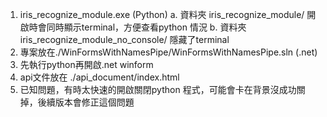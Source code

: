 1. iris_recognize_module.exe (Python)
	a. 資料夾 iris_recognize_module/ 開啟時會同時顯示terminal，方便查看python 情況
	b. 資料夾 iris_recognize_module_no_console/  隱藏了terminal
2. 專案放在./WinFormsWithNamesPipe/WinFormsWithNamesPipe.sln (.net)
3. 先執行python再開啟.net winform
4. api文件放在 ./api_document/index.html
5. 已知問題，有時太快速的開啟關閉python 程式，可能會卡在背景沒成功關掉，後續版本會修正這個問題